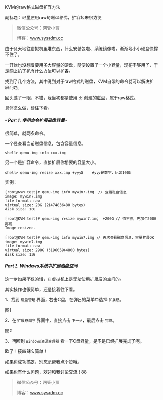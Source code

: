 KVM的raw格式磁盘扩容方法

副标题：尽量使用raw的磁盘格式，扩容起来很方便



> 微信公众号：网管小贾
>
> 博客：www.sysadm.cc



由于见天地往虚拟机里堆东西，什么安装包啦、系统镜像啦，渐渐地小小硬盘快撑不住了。

一开始也没想着要用多大容量的硬盘，随便设置了一个小容量，现在不够用了，于是网上扒了扒有什么方法可以扩容。

找到了几个方法，其中说到对于raw格式的磁盘，KVM自带的命令就可以解决扩展问题。

回头瞧了一眼，不错，我当初都是使用 `dd` 创建的磁盘，属于raw格式。

具体怎么做，请往下看。



##### - Part 1. 使用命令扩展磁盘容量 -

很简单，就两条命令。

一个是查看当前磁盘信息，包含容量信息。

```shell
shell> qemu-img info xxx.img
```

另一个是扩容命令，直接扩展你想要的容量大小。

```
shell> qemu-img resize xxx.img +yyyG    #yyy是数字，比如100G
```

实例：

```shell
[root@KVM test]# qemu-img info mywin7.img  // 查看磁盘信息
image: mywin7.img
file format: raw
virtual size: 20G (21474836480 bytes)
disk size: 10G

[root@KVM test]# qemu-img resize mywin7.img  +200G // 怕不够，先加个200G再说
Image resized.

[root@KVM test]# qemu-img info mywin7.img // 再次查看磁盘信息，容量扩展OK
image: mywin7.img
file format: raw
virtual size: 298G (319605964800 bytes)
disk size: 13G
```



##### Part 2. Windows系统中扩展磁盘空间

这一步如果不做的话，在虚拟机上是无法使用扩展后的空间的。

其实操作也很简单，还是接着往下看。



1、找到 `磁盘管理` 界面，右击C盘，在弹出的菜单中选择 `扩展卷`。

图1

2、在 `扩展卷向导` 界面中，直接点击 `下一步`，最后点击 `完成`。

图2

3、再回到 `Windows资源管理器` 看一下C盘容量，是不是已经扩展完成了呢。



欧了！揍四辣么简单！

如果你成功搞定，别忘记帮我点个赞哦。

如果你有什么问题，欢迎和我讨论交流！88



> 微信公众号：网管小贾
>
> 博客：www.sysadm.cc